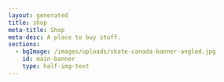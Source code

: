 ```yaml
---
layout: generated
title: shop
meta-title: Shop
meta-desc: A place to buy stuff.
sections:
  - bgImage: /images/uploads/skate-canada-banner-angled.jpg
    id: main-banner
    type: half-img-text
---
```


